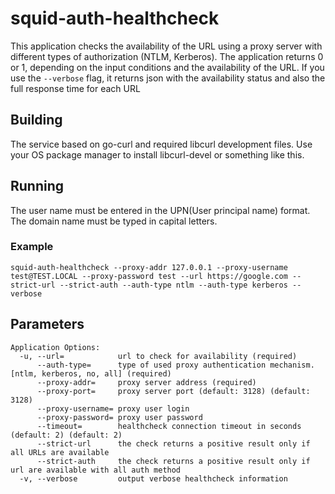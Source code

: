 # squid-auth-healthcheck

This application checks the availability of the URL using a proxy server with different types of authorization (NTLM, Kerberos).
The application returns 0 or 1, depending on the input conditions and the availability of the URL.
If you use the `--verbose` flag, it returns json with the availability status and also the full response time for each URL

## Building

The service based on go-curl and required libcurl development files. Use your OS package manager to install libcurl-devel or something like this.

## Running

The user name must be entered in the UPN(User principal name) format. The domain name must be typed in capital letters.

### Example

```
squid-auth-healthcheck --proxy-addr 127.0.0.1 --proxy-username test@TEST.LOCAL --proxy-password test --url https://google.com --strict-url --strict-auth --auth-type ntlm --auth-type kerberos --verbose

```

## Parameters

```
Application Options:
  -u, --url=            url to check for availability (required)
      --auth-type=      type of used proxy authentication mechanism. [ntlm, kerberos, no, all] (required)
      --proxy-addr=     proxy server address (required)
      --proxy-port=     proxy server port (default: 3128) (default: 3128)
      --proxy-username= proxy user login
      --proxy-password= proxy user password
      --timeout=        healthcheck connection timeout in seconds (default: 2) (default: 2)
      --strict-url      the check returns a positive result only if all URLs are available
      --strict-auth     the check returns a positive result only if url are available with all auth method
  -v, --verbose         output verbose healthcheck information
```